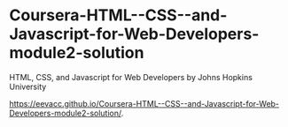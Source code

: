 # Coursera-HTML--CSS--and-Javascript-for-Web-Developers-module2-solution
HTML, CSS, and Javascript for Web Developers by Johns Hopkins University

https://eevacc.github.io/Coursera-HTML--CSS--and-Javascript-for-Web-Developers-module2-solution/.
